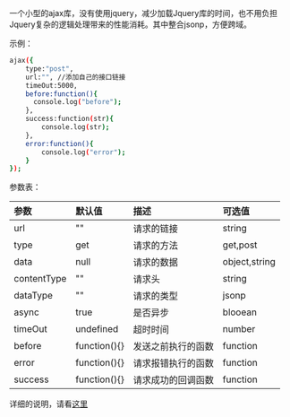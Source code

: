 一个小型的ajax库，没有使用jquery，减少加载Jquery库的时间，也不用负担Jquery复杂的逻辑处理带来的性能消耗。其中整合jsonp，方便跨域。

示例：

```bash
ajax({
    type:"post",
    url:"", //添加自己的接口链接
    timeOut:5000,
    before:function(){
      console.log("before");  
    },
    success:function(str){
        console.log(str);
    },
    error:function(){
        console.log("error");
    }
});
```

参数表：

| 参数 | 默认值 | 描述 | 可选值 |
|:----|:----|:----|:----|
| url | "" | 请求的链接 | string |
| type | get | 请求的方法 | get,post |
| data | null | 请求的数据 | object,string |
| contentType | "" | 请求头 | string |
| dataType | "" | 请求的类型 | jsonp |
| async | true | 是否异步 | blooean |
| timeOut | undefined | 超时时间 | number |
| before | function(){} | 发送之前执行的函数 | function |
| error | function(){} | 请求报错执行的函数 | function |
| success | function(){} | 请求成功的回调函数 | function |

详细的说明，请看[这里](http://blackfe.com/2016/05/04/Javascript/%E8%87%AA%E5%B7%B1%E5%8A%A8%E6%89%8B%E5%86%99%E4%B8%80%E4%B8%AAAjax/)